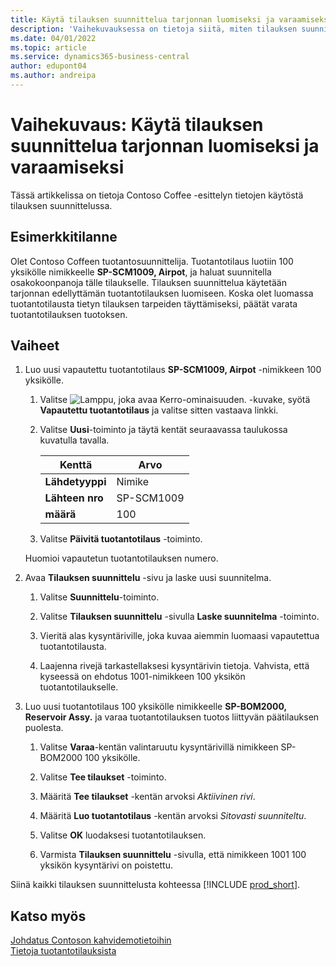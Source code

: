 ```yaml
---
title: Käytä tilauksen suunnittelua tarjonnan luomiseksi ja varaamiseksi
description: 'Vaihekuvauksessa on tietoja siitä, miten tilauksen suunnittelua käytetään tarvittavan tuotantotilauksen luomiseen Business Centralin tarjonnassa.'
ms.date: 04/01/2022
ms.topic: article
ms.service: dynamics365-business-central
author: edupont04
ms.author: andreipa
---
```


# <a name="walkthrough-use-order-planning-to-create-and-reserve-supply"></a>Vaihekuvaus: Käytä tilauksen suunnittelua tarjonnan luomiseksi ja varaamiseksi

Tässä artikkelissa on tietoja Contoso Coffee -esittelyn tietojen käytöstä tilauksen suunnittelussa.

## <a name="scenario"></a>Esimerkkitilanne

Olet Contoso Coffeen tuotantosuunnittelija. Tuotantotilaus luotiin 100 yksikölle nimikkeelle **SP-SCM1009, Airpot**, ja haluat suunnitella osakokoonpanoja tälle tilaukselle. Tilauksen suunnittelua käytetään tarjonnan edellyttämän tuotantotilauksen luomiseen. Koska olet luomassa tuotantotilausta tietyn tilauksen tarpeiden täyttämiseksi, päätät varata tuotantotilauksen tuotoksen.  

## <a name="steps"></a>Vaiheet

1. Luo uusi vapautettu tuotantotilaus **SP-SCM1009, Airpot** -nimikkeen 100 yksikölle.

    1. Valitse ![Lamppu, joka avaa Kerro-ominaisuuden.](../../media/ui-search/search_small.png "Kerro, mitä haluat tehdä") -kuvake, syötä **Vapautettu tuotantotilaus** ja valitse sitten vastaava linkki.  

    2. Valitse **Uusi**-toiminto ja täytä kentät seuraavassa taulukossa kuvatulla tavalla.  

        |Kenttä  |Arvo  |
        |---------|---------|
        |**Lähdetyyppi** |Nimike|
        |**Lähteen nro** |SP-SCM1009|
        |**määrä** |100|
    3. Valitse **Päivitä tuotantotilaus** -toiminto.  

    Huomioi vapautetun tuotantotilauksen numero.

2. Avaa **Tilauksen suunnittelu** -sivu ja laske uusi suunnitelma.

    1. Valitse **Suunnittelu**-toiminto.  

    2. Valitse **Tilauksen suunnittelu** -sivulla **Laske suunnitelma** -toiminto.  

    3. Vieritä alas kysyntäriville, joka kuvaa aiemmin luomaasi vapautettua tuotantotilausta.  

    4. Laajenna rivejä tarkastellaksesi kysyntärivin tietoja. Vahvista, että kyseessä on ehdotus 1001-nimikkeen 100 yksikön tuotantotilaukselle.  

3. Luo uusi tuotantotilaus 100 yksikölle nimikkeelle **SP-BOM2000, Reservoir Assy.** ja varaa tuotantotilauksen tuotos liittyvän päätilauksen puolesta.  

    1. Valitse **Varaa**-kentän valintaruutu kysyntärivillä nimikkeen SP-BOM2000 100 yksikölle.

    2. Valitse **Tee tilaukset** -toiminto.  

    3. Määritä **Tee tilaukset** -kentän arvoksi *Aktiivinen rivi*.  

    4. Määritä **Luo tuotantotilaus** -kentän arvoksi *Sitovasti suunniteltu*.

    5. Valitse **OK** luodaksesi tuotantotilauksen.

    6. Varmista **Tilauksen suunnittelu** -sivulla, että nimikkeen 1001 100 yksikön kysyntärivi on poistettu.

Siinä kaikki tilauksen suunnittelusta kohteessa [!INCLUDE [prod_short](../../includes/prod_short.md)].  

## <a name="see-also"></a>Katso myös

[Johdatus Contoson kahvidemotietoihin](../contoso-coffee-intro.md)  
[Tietoja tuotantotilauksista](../../production-about-production-orders.md)  
